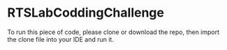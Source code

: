 # RTSLabCoddingChallenge
To run this piece of code, please clone  or download the repo, then 
import the clone file into your IDE and run it. 
